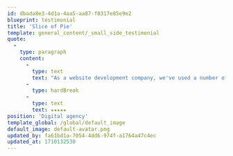 ```yaml
---
id: dbada8e3-4d1a-4aa5-aa87-f0317e85e9e2
blueprint: testimonial
title: 'Slice of Pie'
template: general_content/_small_side_testimonial
quote:
  -
    type: paragraph
    content:
      -
        type: text
        text: "As a website development company, we've used a number of hosting and domain management companies over the last 20 years and this is without a doubt the best we've ever encountered."
      -
        type: hardBreak
      -
        type: text
        text: ★★★★★
position: 'Digital agency'
template_global: /global/default_image
default_image: default-avatar.png
updated_by: fa61bd1a-7054-4dd6-974f-a1764a47c4ec
updated_at: 1710132530
---
```

